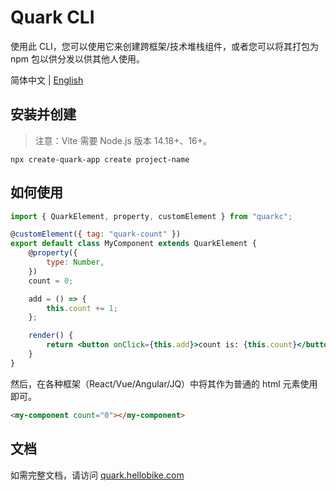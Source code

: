 # Quark CLI

使用此 CLI，您可以使用它来创建跨框架/技术堆栈组件，或者您可以将其打包为 npm 包以供分发以供其他人使用。

简体中文 | [English](./README.en-US.md)

## 安装并创建

> 注意：Vite 需要 Node.js 版本 14.18+、16+。

```
npx create-quark-app create project-name
```

## 如何使用

```jsx
import { QuarkElement, property, customElement } from "quarkc";

@customElement({ tag: "quark-count" })
export default class MyComponent extends QuarkElement {
	@property({
		type: Number,
	})
	count = 0;

	add = () => {
		this.count += 1;
	};

	render() {
		return <button onClick={this.add}>count is: {this.count}</button>;
	}
}
```

然后，在各种框架（React/Vue/Angular/JQ）中将其作为普通的 html 元素使用即可。

```html
<my-component count="0"></my-component>
```

## 文档

如需完整文档，请访问 [quark.hellobike.com](https://quark.hellobike.com)

